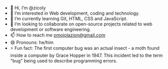 - 👋 Hi, I’m @zicoly
- 👀 I’m interested in Web development, coding and technology.
- 🌱 I’m currently learning Git, HTML, CSS and JavaScript.
- 💞️ I’m looking to collaborate on open-source projects related to web development or software engineering.
- 📫 How to reach me omojolazion@gmail.com
- 😄 Pronouns: he/him
- ⚡ Fun fact: The first computer bug was an actual insect - a moth found inside a computer by Grace Hopper in 1947. This incident led to the term "bug" being used to describe programming errors.

<!---
zicoly/zicoly is a ✨ special ✨ repository because its `README.md` (this file) appears on your GitHub profile.
You can click the Preview link to take a look at your changes.
--->
